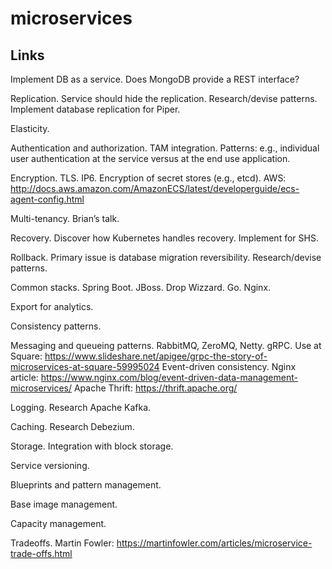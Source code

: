 # microservices


## Links

Implement DB as a service.
Does MongoDB provide a REST interface?

Replication.
Service should hide the replication.
Research/devise patterns.
Implement database replication for Piper.

Elasticity.

Authentication and authorization.
TAM integration.
Patterns: e.g., individual user authentication at the service versus at the end use application.

Encryption.
TLS.
IP6.
Encryption of secret stores (e.g., etcd).
AWS: http://docs.aws.amazon.com/AmazonECS/latest/developerguide/ecs-agent-config.html

Multi-tenancy.
Brian’s talk.

Recovery.
Discover how Kubernetes handles recovery.
Implement for SHS.

Rollback.
Primary issue is database migration reversibility.
Research/devise patterns.

Common stacks.
Spring Boot.
JBoss.
Drop Wizzard.
Go.
Nginx.

Export for analytics.

Consistency patterns.

Messaging and queueing patterns.
RabbitMQ, ZeroMQ, Netty.
gRPC. Use at Square: https://www.slideshare.net/apigee/grpc-the-story-of-microservices-at-square-59995024
Event-driven consistency. Nginx article: https://www.nginx.com/blog/event-driven-data-management-microservices/
Apache Thrift: https://thrift.apache.org/

Logging.
Research Apache Kafka.

Caching.
Research Debezium.

Storage.
Integration with block storage.

Service versioning.

Blueprints and pattern management.

Base image management.

Capacity management.

Tradeoffs.
Martin Fowler: https://martinfowler.com/articles/microservice-trade-offs.html
